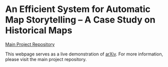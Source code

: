 # An Efficient System for Automatic Map Storytelling – A Case Study on Historical Maps

[Main Project Repository](https://github.com/claudaff/automatic-map-storytelling)

This webpage serves as a live demonstration of [arXiv](https://arxiv.org/abs/2410.15780). For more information, please visit the main project repository.
